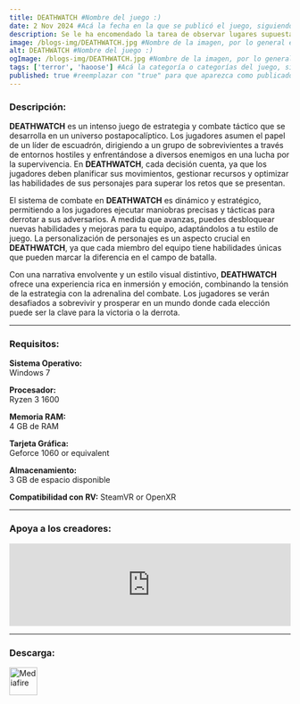 ```yaml
---
title: DEATHWATCH #Nombre del juego :)
date: 2 Nov 2024 #Acá la fecha en la que se publicó el juego, siguiendo este formato: Dia "30", Mes "Oct", Año "2024" = como debe quedar: 30 Oct 2024
description: Se le ha encomendado la tarea de observar lugares supuestamente embrujados. Observe y registre eventos paranormales y use las herramientas a su disposición para recopilar datos sobre posibles amenazas paranormales y exterminarlas si es necesario. #Acá una mini descripción del juego
image: /blogs-img/DEATHWATCH.jpg #Nombre de la imagen, por lo general es exactamente el mismo nombre que el juego excluyendo lo ":" (Dos puntos)
alt: DEATHWATCH #Nombre del juego :)
ogImage: /blogs-img/DEATHWATCH.jpg #Nombre de la imagen, por lo general es exactamente el mismo nombre que el juego excluyendo lo ":" (Dos puntos)
tags: ['terror', 'haoose'] #Acá la categoría o categorías del juego, si es más de una se coloca en este formato: ['categoría1', 'categoría2']
published: true #reemplazar con "true" para que aparezca como publicado
---
```


<!--En VSCode seleccionando una palabra, por ejemplo: "DEATHWWATCH" y apretando Ctrl+F2 se seleccionan todas las palabras iguales-->

### Descripción:
**DEATHWATCH** es un intenso juego de estrategia y combate táctico que se desarrolla en un universo postapocalíptico. Los jugadores asumen el papel de un líder de escuadrón, dirigiendo a un grupo de sobrevivientes a través de entornos hostiles y enfrentándose a diversos enemigos en una lucha por la supervivencia. En **DEATHWATCH**, cada decisión cuenta, ya que los jugadores deben planificar sus movimientos, gestionar recursos y optimizar las habilidades de sus personajes para superar los retos que se presentan.

El sistema de combate en **DEATHWATCH** es dinámico y estratégico, permitiendo a los jugadores ejecutar maniobras precisas y tácticas para derrotar a sus adversarios. A medida que avanzas, puedes desbloquear nuevas habilidades y mejoras para tu equipo, adaptándolos a tu estilo de juego. La personalización de personajes es un aspecto crucial en **DEATHWATCH**, ya que cada miembro del equipo tiene habilidades únicas que pueden marcar la diferencia en el campo de batalla.

Con una narrativa envolvente y un estilo visual distintivo, **DEATHWATCH** ofrece una experiencia rica en inmersión y emoción, combinando la tensión de la estrategia con la adrenalina del combate. Los jugadores se verán desafiados a sobrevivir y prosperar en un mundo donde cada elección puede ser la clave para la victoria o la derrota.
<!--Prompt para Chat-GPT: Hazme una descripción para el juego "DEATHWWATCH" y cada que menciones "DEATHWWATCH" ponlo en negrita -->

---

### Requisitos:
**Sistema Operativo:**  
Windows 7

**Procesador:**  
Ryzen 3 1600

**Memoria RAM:**  
4 GB de RAM

**Tarjeta Gráfica:**  
Geforce 1060 or equivalent

**Almacenamiento:**  
3 GB de espacio disponible

**Compatibilidad con RV:**
SteamVR or OpenXR
<!--Si falta o sobra un requisito se quita o se agrega manteniendo el mismo formato-->

---

### Apoya a los creadores:
<iframe src="https://store.steampowered.com/widget/2165030/" frameborder="0" style="background-color: transparent; width: 100% !important; aspect-ratio: 646 / 190;"></iframe>

<!--Reemplazar los numeros (AppID) del juego (en este caso 2668510) por el numero (AppID) correspondiente con el juego a publicar-->
<!--El AppID se encuentra en la URL del Juego en Steam-->

---

### Descarga:

[<img src="https://gist.github.com/cxmeel/0dbc95191f239b631c3874f4ccf114e2/raw/download.svg" alt="Mediafire" height="50" />](https://www.mediafire.com/file/g9yxgidtjfahv11/DEATHWATCH.zip/file)

<!-- # se debe reemplazar por el link de descarga-->

<!--NOMBRE-DEL-SERVICIO se debe reemplazar por el servicio donde está subido el juego-->